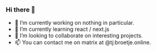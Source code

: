 ### Hi there 👋

- 🔭 I’m currently working on nothing in particular.
- 🌱 I’m currently learning react / next.js
- 👯 I’m looking to collaborate on interesting projects.
- 📫 You can contact me on matrix at @tj:broetje.online.
